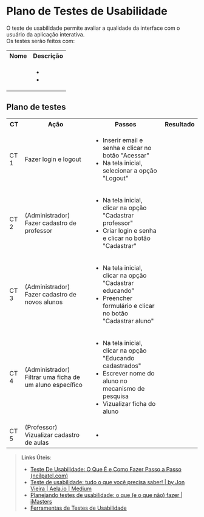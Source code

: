 # Plano de Testes de Usabilidade

O teste de usabilidade permite avaliar a qualidade da interface com o usuário da aplicação interativa. </br>
Os testes serão feitos com:

<table>
 <tr>
  <th>Nome</th>
   <th>Descrição</th>
 </tr>
 <tr>
  <td></td>
  <td>
    <ul>
       <li></li>
       <li></li>
    </ul>
  </td>
 </tr>
  </table>
  
  ## Plano de testes

<table>
 <tr>
  <th>CT</th>
   <th>Ação</th>
   <th>Passos</th>
  <th>Resultado</th>
 </tr>
 <tr>
  <td>CT 1</td>
  <td>Fazer login e logout</td>
  <td>
    <ul>
      <li>Inserir email e senha e clicar no botão "Acessar"</li>
      <li>Na tela inicial, selecionar a opção "Logout"</li>
    </ul>
   </td>
  <td></td>
  </tr>
   <tr>
   <td>CT 2</td>
  <td>(Administrador) Fazer cadastro de professor</td>
  <td> <ul>
      <li>Na tela inicial, clicar na opção "Cadastrar professor"</li>
      <li>Criar login e senha e clicar no botão "Cadastrar"</li>
    </ul>
     </td>
  <td></td>
      </tr>
  <tr>
   <td>CT 3</td>
  <td>(Administrador) Fazer cadastro de novos alunos</td>
  <td> <ul>
      <li>Na tela inicial, clicar na opção "Cadastrar educando"</li>
      <li>Preencher formulário e clicar no botão "Cadastrar aluno"</li>
    </ul>
    </td>
  <td></td>
   </tr>
  <tr>
   <td>CT 4</td>
  <td>(Administrador)  Filtrar uma ficha de um aluno específico</td>
  <td> <ul>
      <li> Na tela inicial, clicar na opção "Educando cadastrados"</li>
      <li>Escrever nome do aluno no mecanismo de pesquisa </li>
      <li>Vizualizar ficha do aluno</li>
    </ul>
    </td>
  <td></td>
    </tr>
   <tr>
  <td>CT 5</td>
  <td>(Professor) Vizualizar cadastro de aulas</td>
  <td>
    <ul>
      <li></li>
    </ul>
   </td>
  <td></td>
  </tr>
 </table>
 
 
 
> **Links Úteis**:
> - [Teste De Usabilidade: O Que É e Como Fazer Passo a Passo (neilpatel.com)](https://neilpatel.com/br/blog/teste-de-usabilidade/)
> - [Teste de usabilidade: tudo o que você precisa saber! | by Jon Vieira | Aela.io | Medium](https://medium.com/aela/teste-de-usabilidade-o-que-voc%C3%AA-precisa-saber-39a36343d9a6/)
> - [Planejando testes de usabilidade: o que (e o que não) fazer | iMasters](https://imasters.com.br/design-ux/planejando-testes-de-usabilidade-o-que-e-o-que-nao-fazer/)
> - [Ferramentas de Testes de Usabilidade](https://www.usability.gov/how-to-and-tools/resources/templates.html)

